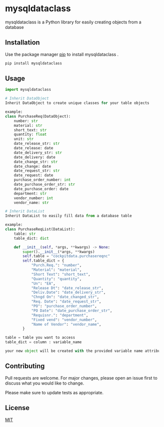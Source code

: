 # mysqldataclass

mysqldataclass is a Python library for easily creating objects from a database

## Installation

Use the package manager [pip](https://pip.pypa.io/en/stable/) to install mysqldataclass .

```bash
pip install mysqldataclass 
```

## Usage

```python
import mysqldataclass

# Inherit DataObject
Inherit DataObject to create unique classes for your table objects

example:
class PurchaseReq(DataObject):
    number: str
    material: str
    short_text: str
    quantity: float
    unit: str
    date_release_str: str
    date_release: date
    date_delivery_str: str
    date_delivery: date
    date_change_str: str
    date_change: date
    date_request_str: str
    date_request: date
    purchase_order_number: int
    date_purchase_order_str: str
    date_purchase_order: date
    department: str
    vendor_number: int
    vendor_name: str

# Inherit DataList
Inherit DataList to easily fill data from a database table

example:
class PurchaseReqList(DataList):
    table: str
    table_dict: dict

    def __init__(self, *args, **kwargs) -> None:
        super().__init__(*args, **kwargs)
        self.table = "cockpitdata.purchasereqnc"
        self.table_dict = {
            "Purch.Req.": "number",
            "Material": "material",
            "Short Text": "short_text",
            "Quantity": "quantity",
            "Un": "EA",
            "Release Dt": "date_release_str",
            "Deliv.Date": "date_delivery_str",
            "Chngd On": "date_changed_str",
            "Req. Date": "date_request_str",
            "PO": "purchase_order_number",
            "PO Date": "date_purchase_order_str",
            "Requisnr.": "department",
            "Fixed vend": "vendor_number",
            "Name of Vendor": "vendor_name",
        }

table = table you want to access
table_dict = column : variable_name

your new object will be created with the provided variable name attributes.

```

## Contributing
Pull requests are welcome. For major changes, please open an issue first to discuss what you would like to change.

Please make sure to update tests as appropriate.

## License
[MIT](https://choosealicense.com/licenses/mit/)